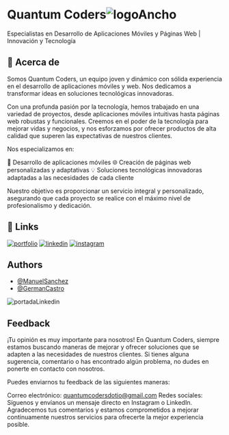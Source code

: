 
# Quantum Coders![logoAncho](https://github.com/quantumcoders-io/.github/assets/37000524/65cbbb6d-9fb1-48c9-abb7-60723c3faf6c)


Especialistas en Desarrollo de Aplicaciones Móviles y Páginas Web | Innovación y Tecnología


## 🚀 Acerca de
Somos Quantum Coders, un equipo joven y dinámico con sólida experiencia en el desarrollo de aplicaciones móviles y web. Nos dedicamos a transformar ideas en soluciones tecnológicas innovadoras.

Con una profunda pasión por la tecnología, hemos trabajado en una variedad de proyectos, desde aplicaciones móviles intuitivas hasta páginas web robustas y funcionales. Creemos en el poder de la tecnología para mejorar vidas y negocios, y nos esforzamos por ofrecer productos de alta calidad que superen las expectativas de nuestros clientes.

Nos especializamos en:

📱 Desarrollo de aplicaciones móviles
🌐 Creación de páginas web personalizadas y adaptativas
💡 Soluciones tecnológicas innovadoras adaptadas a las necesidades de cada cliente

Nuestro objetivo es proporcionar un servicio integral y personalizado, asegurando que cada proyecto se realice con el máximo nivel de profesionalismo y dedicación.


## 🔗 Links
[![portfolio](https://img.shields.io/badge/my_portfolio-000?style=for-the-badge&logo=ko-fi&logoColor=white)](http://quantumcoders.io/)
[![linkedin](https://img.shields.io/badge/linkedin-0A66C2?style=for-the-badge&logo=linkedin&logoColor=white)](https://www.linkedin.com/in/quantum-coders/)
[![instagram](https://img.shields.io/badge/instagram-E4405F?style=for-the-badge&logo=instagram&logoColor=white)](https://www.instagram.com/quantum_coders/)



## Authors

- [@ManuelSanchez](https://github.com/HitMonChann)
- [@GermanCastro](https://github.com/patamimbre)


![portadaLinkedin](https://github.com/quantumcoders-io/.github/assets/37000524/5032d971-3f41-4773-b94e-56da907a628b)


## Feedback

¡Tu opinión es muy importante para nosotros! En Quantum Coders, siempre estamos buscando maneras de mejorar y ofrecer soluciones que se adapten a las necesidades de nuestros clientes. Si tienes alguna sugerencia, comentario o has encontrado algún problema, no dudes en ponerte en contacto con nosotros.

Puedes enviarnos tu feedback de las siguientes maneras:

Correo electrónico: quantumcodersdotio@gmail.com
Redes sociales: Síguenos y envíanos un mensaje directo en Instagram o LinkedIn.
Agradecemos tus comentarios y estamos comprometidos a mejorar continuamente nuestros servicios para ofrecerte la mejor experiencia posible.

